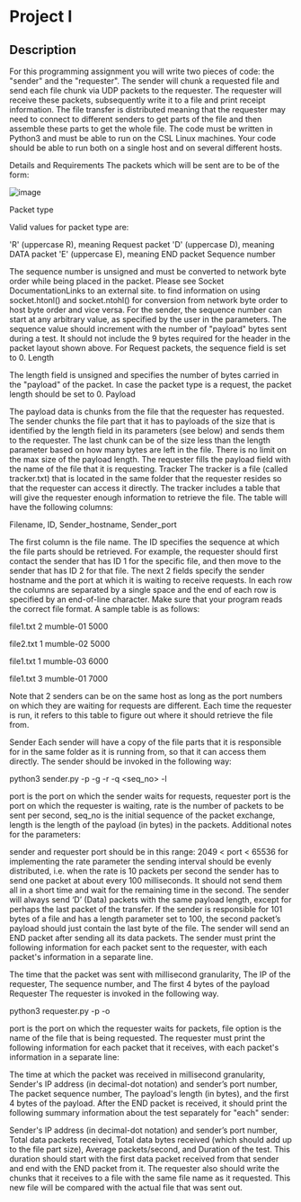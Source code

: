 # Project I
## Description  
For this programming assignment you will write two pieces of code: the "sender" and the "requester". The sender will chunk a requested file and send each file chunk via UDP packets to the requester. The requester will receive these packets, subsequently write it to a file and print receipt information. The file transfer is distributed meaning that the requester may need to connect to different senders to get parts of the file and then assemble these parts to get the whole file. The code must be written in Python3 and must be able to run on the CSL Linux machines. Your code should be able to run both on a single host and on several different hosts.

Details and Requirements
The packets which will be sent are to be of the form:

![image](https://github.com/Rob12312368/ComputerNetwork/assets/56261402/d9693d1e-79db-4e89-ae7e-2ac729b62d81)

Packet type

Valid values for packet type are:

'R' (uppercase R), meaning Request packet
'D' (uppercase D), meaning DATA packet
'E' (uppercase E), meaning END packet
Sequence number

The sequence number is unsigned and must be converted to network byte order while being placed in the packet. Please see Socket DocumentationLinks to an external site.  to find information on using socket.htonl() and socket.ntohl() for conversion from network byte order to host byte order and vice versa.
For the sender, the sequence number can start at any arbitrary value, as specified by the user in the parameters. The sequence value should increment with the number of "payload" bytes sent during a test. It should not include the 9 bytes required for the header in the packet layout shown above.
For Request packets, the sequence field is set to 0.
Length

The length field is unsigned and specifies the number of bytes carried in the "payload" of the packet.
In case the packet type is a request, the packet length should be set to 0.
Payload

The payload data is chunks from the file that the requester has requested. The sender chunks the file part that it has to payloads of the size that is identified by the length field in its parameters (see below) and sends them to the requester. The last chunk can be of the size less than the length parameter based on how many bytes are left in the file.
There is no limit on the max size of the payload length.
The requester fills the payload field with the name of the file that it is requesting.
Tracker
The tracker is a file (called tracker.txt) that is located in the same folder that the requester resides so that the requester can access it directly. The tracker includes a table that will give the requester enough information to retrieve the file. The table will have the following columns:

Filename, ID, Sender_hostname, Sender_port

The first column is the file name.
The ID specifies the sequence at which the file parts should be retrieved. For example, the requester should first contact the sender that has ID 1 for the specific file, and then move to the sender that has ID 2 for that file.
The next 2 fields specify the sender hostname and the port at which it is waiting to receive requests.
In each row the columns are separated by a single space and the end of each row is specified by an end-of-line character. Make sure that your program reads the correct file format. A sample table is as follows:

file1.txt 2 mumble-01 5000

file2.txt 1 mumble-02 5000

file1.txt 1 mumble-03 6000

file1.txt 3 mumble-01 7000

Note that 2 senders can be on the same host as long as the port numbers on which they are waiting for requests are different. Each time the requester is run, it refers to this table to figure out where it should retrieve the file from.

Sender
Each sender will have a copy of the file parts that it is responsible for in the same folder as it is running from, so that it can access them directly. The sender should be invoked in the following way:

 python3 sender.py -p <port> -g <requester port> -r <rate> -q <seq_no> -l <length>

port is the port on which the sender waits for requests,
requester port is the port on which the requester is waiting,
rate is the number of packets to be sent per second,
seq_no is the initial sequence of the packet exchange,
length is the length of the payload (in bytes) in the packets.
Additional notes for the parameters:

sender and requester port should be in this range: 2049 < port < 65536
for implementing the rate parameter the sending interval should be evenly distributed, i.e. when the rate is 10 packets per second the sender has to send one packet at about every 100 milliseconds. It should not send them all in a short time and wait for the remaining time in the second.
The sender will always send ‘D’ (Data) packets with the same payload length, except for perhaps the last packet of the transfer. If the sender is responsible for 101 bytes of a file and has a length parameter set to 100, the second packet’s payload should just contain the last byte of the file.
The sender will send an END packet after sending all its data packets.
The sender must print the following information for each packet sent to the requester, with each packet's information in a separate line.

The time that the packet was sent with millisecond granularity,
The IP of the requester,
The sequence number, and
The first 4 bytes of the payload
Requester
The requester is invoked in the following way.

 python3 requester.py -p <port> -o <file option>

port is the port on which the requester waits for packets,
file option is the name of the file that is being requested.
The requester must print the following information for each packet that it receives, with each packet's information in a separate line:

The time at which the packet was received in millisecond granularity,
Sender's IP address (in decimal-dot notation) and sender’s port number,
The packet sequence number,
The payload's length (in bytes), and
the first 4 bytes of the payload.
After the END packet is received, it should print the following summary information about the test separately for "each" sender:

Sender's IP address (in decimal-dot notation) and sender’s port number,
Total data packets received,
Total data bytes received (which should add up to the file part size),
Average packets/second, and
Duration of the test. This duration should start with the first data packet received from that sender and end with the END packet from it.
The requester also should write the chunks that it receives to a file with the same file name as it requested. This new file will be compared with the actual file that was sent out.
